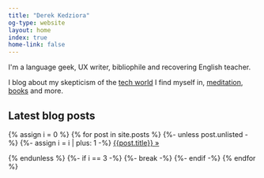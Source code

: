 ```yaml
---
title: "Derek Kedziora"
og-type: website
layout: home
index: true
home-link: false
---
```



I'm a language geek, UX writer, bibliophile and recovering English teacher.

I blog about my skepticism of the [tech world](/blog/tags#tech "Tech") I find myself in, [meditation](/blog/tags#meditation), [books](/blog/tags#books) and more. 

## Latest blog posts
{% assign i = 0 %}
{% for post in site.posts %}
{%- unless post.unlisted -%}
{%- assign i = i | plus: 1 -%}
[{{post.title}}&nbsp;»]({{post.url}} "{{post.title}}")

{% endunless %}
{%- if i == 3 -%}
{%- break -%}
{%- endif -%}
{% endfor %}
